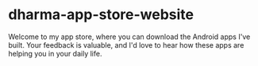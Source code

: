 # dharma-app-store-website
Welcome to my app store, where you can download the Android apps I've built. Your feedback is valuable, and I'd love to hear how these apps are helping you in your daily life.
